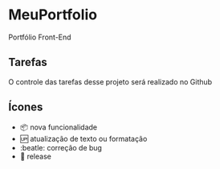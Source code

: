# MeuPortfolio

Portfólio Front-End

## Tarefas

O controle das tarefas desse projeto será realizado no Github

## Ícones

- :package: nova funcionalidade
- :up: atualização de texto ou formatação
- :beatle: correção de bug
- :checkered_flag: release